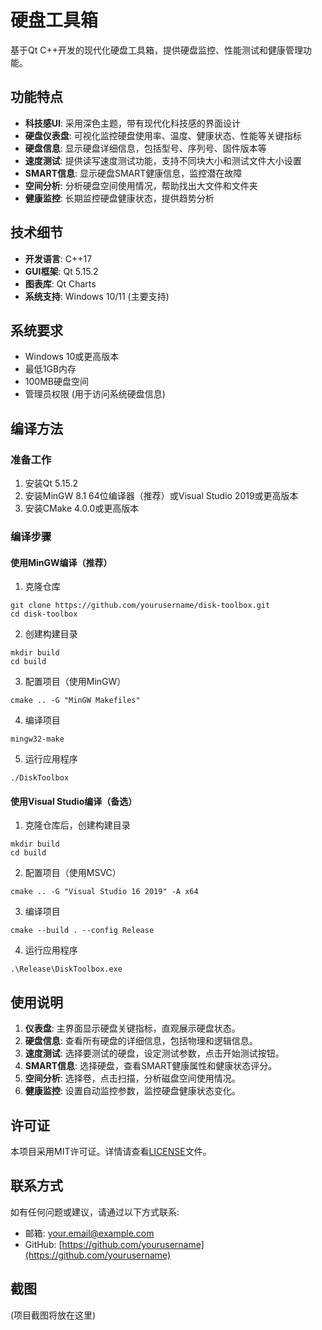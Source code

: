 # 硬盘工具箱

基于Qt C++开发的现代化硬盘工具箱，提供硬盘监控、性能测试和健康管理功能。

## 功能特点

- **科技感UI**: 采用深色主题，带有现代化科技感的界面设计
- **硬盘仪表盘**: 可视化监控硬盘使用率、温度、健康状态、性能等关键指标
- **硬盘信息**: 显示硬盘详细信息，包括型号、序列号、固件版本等
- **速度测试**: 提供读写速度测试功能，支持不同块大小和测试文件大小设置
- **SMART信息**: 显示硬盘SMART健康信息，监控潜在故障
- **空间分析**: 分析硬盘空间使用情况，帮助找出大文件和文件夹
- **健康监控**: 长期监控硬盘健康状态，提供趋势分析

## 技术细节

- **开发语言**: C++17
- **GUI框架**: Qt 5.15.2
- **图表库**: Qt Charts
- **系统支持**: Windows 10/11 (主要支持)

## 系统要求

- Windows 10或更高版本
- 最低1GB内存
- 100MB硬盘空间
- 管理员权限 (用于访问系统硬盘信息)

## 编译方法

### 准备工作

1. 安装Qt 5.15.2
2. 安装MinGW 8.1 64位编译器（推荐）或Visual Studio 2019或更高版本
3. 安装CMake 4.0.0或更高版本

### 编译步骤

#### 使用MinGW编译（推荐）

1. 克隆仓库
```
git clone https://github.com/yourusername/disk-toolbox.git
cd disk-toolbox
```

2. 创建构建目录
```
mkdir build
cd build
```

3. 配置项目（使用MinGW）
```
cmake .. -G "MinGW Makefiles"
```

4. 编译项目
```
mingw32-make
```

5. 运行应用程序
```
./DiskToolbox
```

#### 使用Visual Studio编译（备选）

1. 克隆仓库后，创建构建目录
```
mkdir build
cd build
```

2. 配置项目（使用MSVC）
```
cmake .. -G "Visual Studio 16 2019" -A x64
```

3. 编译项目
```
cmake --build . --config Release
```

4. 运行应用程序
```
.\Release\DiskToolbox.exe
```

## 使用说明

1. **仪表盘**: 主界面显示硬盘关键指标，直观展示硬盘状态。
2. **硬盘信息**: 查看所有硬盘的详细信息，包括物理和逻辑信息。
3. **速度测试**: 选择要测试的硬盘，设定测试参数，点击开始测试按钮。
4. **SMART信息**: 选择硬盘，查看SMART健康属性和健康状态评分。
5. **空间分析**: 选择卷，点击扫描，分析磁盘空间使用情况。
6. **健康监控**: 设置自动监控参数，监控硬盘健康状态变化。

## 许可证

本项目采用MIT许可证。详情请查看[LICENSE](LICENSE)文件。

## 联系方式

如有任何问题或建议，请通过以下方式联系:

- 邮箱: your.email@example.com
- GitHub: [https://github.com/yourusername](https://github.com/yourusername)

## 截图

(项目截图将放在这里) 